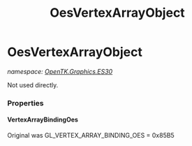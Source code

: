 ﻿---
title: OesVertexArrayObject
---

# OesVertexArrayObject
_namespace: [OpenTK.Graphics.ES30](N-OpenTK.Graphics.ES30.html)_

Not used directly.



### Properties

#### VertexArrayBindingOes
Original was GL_VERTEX_ARRAY_BINDING_OES = 0x85B5

